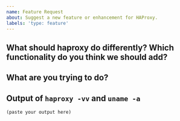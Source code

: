```yaml
---
name: Feature Request
about: Suggest a new feature or enhancement for HAProxy.
labels: 'type: feature'
---
```


<!--

Welcome! - We kindly ask that you:

  1. Fill out the issue template below - not doing so needs a good reason.
  2. Use the forum or the mailing list if you have a question rather than a bug or feature request.

The forum is at: https://discourse.haproxy.org/

The mailing list (no need to subscribe) is: haproxy@formilux.org
Subscribe to the list: haproxy+subscribe@formilux.org
Unsubscribe from the list: haproxy+unsubscribe@formilux.org

Forum and mailing list are correct places for questions about HAProxy or general suggestions
and topics, e.g. usage or documentation questions! This issue tracker is for tracking bugs and
feature requests directly relating to the development of the software itself.

Thanks for understanding, and for contributing to the project!

-->

## What should haproxy do differently? Which functionality do you think we should add?

<!--
Please describe the feature you would like us to add here.
-->

## What are you trying to do?

<!--
This section should contain a brief description what you're trying to do, which
would be possible after implementing the new feature.
-->

## Output of `haproxy -vv` and `uname -a`

<!--
Please add the output of haproxy -vv you are currently using here, this helps us
later to see what has changed in HAProxy when we revisit this issue after some
time.

*PLEASE DO NOT LEAVE THIS OUT*

Put it in code blocks ```:
-->

```
(paste your output here)
```
